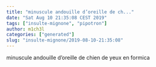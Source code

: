 ```yaml
---
title: "minuscule andouille d’oreille de ch..."
date: "Sat Aug 10 21:35:08 CEST 2019"
tags: ["insulte-mignone", "pipotron"]
author: m1ch3l
categories: ["generated"]
slug: "insulte-mignone/2019-08-10-21:35:08"
---
```


minuscule andouille d’oreille de chien de yeux en formica
